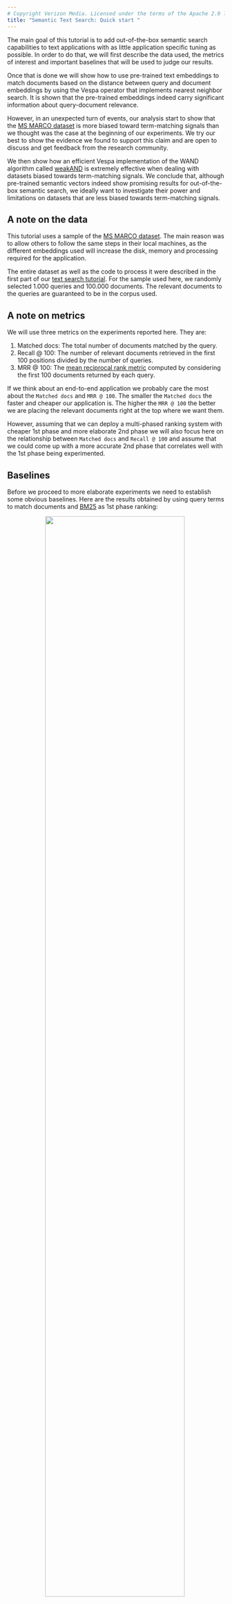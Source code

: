 ```yaml
---
# Copyright Verizon Media. Licensed under the terms of the Apache 2.0 license. See LICENSE in the project root.
title: "Semantic Text Search: Quick start "
---
```


The main goal of this tutorial is to add out-of-the-box semantic search capabilities to text applications with as little application specific tuning as possible. In order to do that, we will first describe the data used, the metrics of interest and important baselines that will be used to judge our results. 

Once that is done we will show how to use pre-trained text embeddings to match documents based on the distance between query and document embeddings by using the Vespa operator that implements nearest neighbor search. It is shown that the pre-trained embeddings indeed carry significant information about query-document relevance. 

However, in an unexpected turn of events, our analysis start to show that the [MS MARCO dataset](https://microsoft.github.io/msmarco/) is more biased toward term-matching signals than we thought was the case at the beginning of our experiments. We try our best to show the evidence we found to support this claim and are open to discuss and get feedback from the research community.

We then show how an efficient Vespa implementation of the WAND algorithm called [weakAND](../using-wand-with-vespa.html#weakand) is extremely effective when dealing with datasets biased towards term-matching signals. We conclude that, although pre-trained semantic vectors indeed show promising results for out-of-the-box semantic search, we ideally want to investigate their power and limitations on datasets that are less biased towards term-matching signals.

## A note on the data

This tutorial uses a sample of the [MS MARCO dataset](https://microsoft.github.io/msmarco/). The main reason was to allow others to follow the same steps in their local machines, as the different embeddings used will increase the disk, memory and processing required for the application.

The entire dataset as well as the code to process it were described in the first part of our [text search tutorial](text-search.html#dataset). For the sample used here, we randomly selected 1.000 queries and 100.000 documents. The relevant documents to the queries are guaranteed to be in the corpus used.

## A note on metrics

We will use three metrics on the experiments reported here. They are: 

1. Matched docs: The total number of documents matched by the query.
2. Recall @ 100: The number of relevant documents retrieved in the first 100 positions divided by the number of queries.
3. MRR @ 100: The [mean reciprocal rank metric](https://en.wikipedia.org/wiki/Mean_reciprocal_rank) computed by considering the first 100 documents returned by each query.

If we think about an end-to-end application we probably care the most about the `Matched docs` and `MRR @ 100`. The smaller the `Matched docs` the faster and cheaper our application is. The higher the `MRR @ 100` the better we are placing the relevant documents right at the top where we want them. 

However, assuming that we can deploy a multi-phased ranking system with cheaper 1st phase and more elaborate 2nd phase we will also focus here on the relationship between `Matched docs` and `Recall @ 100` and assume that we could come up with a more accurate 2nd phase that correlates well with the 1st phase being experimented.

## Baselines

Before we proceed to more elaborate experiments we need to establish some obvious baselines. Here are the results obtained by using query terms to match documents and [BM25](https://docs.vespa.ai/documentation/reference/bm25.html) as 1st phase ranking:

<div style="text-align:center"><img src="images/semantic_baselines.png" style="width: 80%; margin-right: 1%; margin-bottom: 0.5em;"></div>

The match operator `AND` means that we are only matching documents that contain all the query terms either in the title or in the body of the document. A sample query looks like this:

```
{
	"yql":"select * from sources * where (userInput(@userQuery));"
	"userQuery":"what types of plate boundaries cause deep sea trenches"
	"ranking":{
		"profile":"bm25"
		"listFeatures":"true"
	}
	...
}
```

The match operator `OR` means that we are matching documents that contain any of the query terms either in the title or in the body. The only difference is the inclusion of the `[{"grammar": "any"}]` in the [YQL](https://docs.vespa.ai/documentation/query-language.html) expression:

```
{
	"yql":"select * from sources * where ([{"grammar": "any"}]userInput(@userQuery));"
	...
}
```

The baselines are two obvious choices that also represent two extremes that are interesting to analyze. The `AND` operator is too restrictive, matching very few documents. The consequence is that it ends up missing the relevant documents in the first 100 positions for approximately half of the queries. The `OR` operator on the other hand, matches the majority of the documents in the corpus and recalls the relevant document for most of the queries.

## Pre-trained vector embeddings

While performing the experiments reported here, we evaluated different types of pre-trained vectors, all publicly available. They were:
1. Word2Vec (available via [TensorFlow Hub](https://tfhub.dev/google/Wiki-words-500-with-normalization/2))
2. Universal sentence encoder (available via [TensorFlow Hub](https://tfhub.dev/google/universal-sentence-encoder/4))
3. Sentence BERT (available via the python [sentence-transformers library](https://github.com/UKPLab/sentence-transformers))

The approach used was to create one vector for the title and one vector for the body for each document and to create one query vector for each query. It might not make sense to use large texts such as the body of the documents to create embedding vectors based on sentence models. However, testing how far we can go without tailoring the application too much is part of our experiment goals. In order words, the goal is to find out how well we can create out of the box text applications by adding semantic search capabilities for arbitrary chunks of text, with as little pre-processing as possible.

## From text to embeddings methodology

We follow the examples available in the model's repositories and libraries to create the query and document vectors. We do not claim that this is the best way to construct them but we believe that this is what most people replicating this would do based on the information available to them. Improving on text to embedding construction could be a nice topic to explore elsewhere.

For example, this is how it is presented at [the Universal Sentence Encoder page](https://tfhub.dev/google/universal-sentence-encoder/4) in TensorFlow Hub.

```
From tensorflow hub

import tensorflow as tf

embed = hub.load("https://tfhub.dev/google/universal-sentence-encoder/4")
embeddings = embed([
    "The quick brown fox jumps over the lazy dog.",
    "I am a sentence for which I would like to get its embedding"])

print embeddings
```

The following comes from the [sentence-transformers library](https://github.com/UKPLab/sentence-transformers#getting-started).

```
From sentence-transformers library

from sentence_transformers import SentenceTransformer
model = SentenceTransformer("bert-base-nli-mean-tokens")

sentences = ["This framework generates embeddings for each input sentence",
    "Sentences are passed as a list of string.", 
    "The quick brown fox jumps over the lazy dog."]
sentence_embeddings = model.encode(sentences)
```

We have followed a similar pattern when creating the embeddings used here.

## Approximate Nearest Neighbor (ANN) operator

Vespa can match documents based on distance metrics between query and document vectors. This feature makes it possible to implement strategies like semantic search at scale due to techniques such as Approximate Nearest Neighbor (ANN). Discussing ANN theory and implementation is beyond the scope of this tutorial. Instead we want to show how it can be used for semantic search.

There are only two steps required to perform ANN with embeddings in Vespa:
* Define the document embedding fields in the schema.
* Define the query embedding field in a query profile type.

Once that is done, we can feed document embeddings to Vespa, use the ANN operator to match documents based on the distance between document and query embeddings and use the embeddings in ranking functions.

### Query profile type

Following is the [query profile type](../query-profiles.html#query-profile-types) that is located in the `src/main/application/search/query-profiles/types/root.xml` file. It defines a query feature named `tensor_bert`. It is a [tensor](../tensor-user-guide.html) of type float with an indexed dimension of size 768. 

```
<query-profile-type id="root">
  <field name="ranking.features.query(tensor_bert)" type="tensor&lt;float&gt;(x[768])" />
</query-profile-type>
```

Once the query profile type is in place we can send the query embeddings via the `ranking.features.query(tensor_bert)` parameter as shown below:  

```
{
  "yql": ...,
  "ranking.features.query(tensor_bert)": "[0.013267785266013195, -0.021684982513878254, ..., -0.007751454443551412]",
  ...
}
```

### Schema

The document embeddings can be defined by adding the following fields in
`src/main/application/schemas/msmarco.sd`:

```
field title_bert type tensor<float>(x[768]) {
    indexing: attribute
}

field body_bert type tensor<float>(x[768]) {
    indexing: attribute
}
```

The code above defines one field for the title embedding and one for the text body embedding.
Both are tensors of type float with indexed dimension of size 768, similar to the query embedding.
The `indexing: attribute` indicates that the tensor fields above will be
[kept in memory](../schemas.html#indexing) to be used by the matching and the ranking framework.

At this point, it is already possible to match documents
based on the distance between the query and document tensors via the `nearestNeighbor` operator
that will be discussed in the next section.
However, it could be interesting to use those tensors to rank the documents as well.
This can be accomplished by defining a `rank-profile`:

```
rank-profile bert_title_body_all inherits default {
    function dot_product_title() {
        expression: sum(query(tensor_bert)*attribute(title_bert))
    }
    function dot_product_body() {
        expression: sum(query(tensor_bert)*attribute(body_bert))
    }
    first-phase {
        expression: dot_product_title() + dot_product_body()
    }
}
```

The [rank-profile](../reference/schema-reference.html#rank-profile) `bert_title_body_all` will sort all the matched documents
according to the sum of the dot-products between query and title and query and body vectors.
Different rank-profiles can be defined for experimentation.

### ANN operator

Once that query and document tensors as well as rank-profiles that use them are all defined,
it is possible to use the embeddings to match and to rank the documents by using the `nearestNeighbor` operator
together with the appropriate rank-profile.

```
{
	"yql":"select * from sources * where ([{"targetHits": 1000, "label": "nns"}]nearestNeighbor(title_bert, tensor_bert));"
	"userQuery":"what types of plate boundaries cause deep sea trenches"
	"ranking":{
		"profile":"bert_title_body_all"
		"listFeatures":"true"
	}
	"ranking.features.query(tensor_bert)":"[0.05121087115032622, -0.0035218095295999675, ..., 0.05303904445092506]"
	...
} 
```

The query above uses the `nearestNeighbor` operator to match documents based on the euclidean distance between the title embedding (`title_bert`) and the query embedding (`tensor_bert`). It is possible to annotate the `nearestNeighbor` with properties such as `targetHits` that defines the target number of documents to be matched. In addition, we specify that the matched documents will be ranked by the `bert_title_body_all` rank-profile. 


## ANN results

The table below shows results obtained by matching the closest 1.000 document vectors to the query vector in terms of the Euclidean distance. Even though Vespa supports approximate nearest neighbor search, we set the method to be brute force to remove the approximation error from the analysis in this tutorial. This means that the documents matched were indeed the closest ones to the query. The `ANN(title, bert)` in the table below means that we matched documents by comparing the document title embedding to the query embedding where the embeddings were created by the sentence BERT model. 

All the results involving embeddings in this tutorial are generated via the sentence BERT model. The results obtained with the Universal Sentence Encoder model were very similar and therefore omitted. On the other hand, the results obtained with the Word2Vec model were way worse than expected and were left out of this tutorial since they might require more pre-processing than the sentence models to give sensible results.

<div style="text-align:center"><img src="images/pure_ann.png" style="width: 80%; margin-right: 1%; margin-bottom: 0.5em;"></div>

In addition to matching documents based on the distance between document and query vectors, we also ranked the matched documents using the semantic vectors by having the 1st phase ranking function be the dot-product between query and title plus the dot-product between the query and body. All embedding vectors are normalized to have length (L2-norm) equal to 1.

The results obtained are promising with respect to the relationship between matched documents and recall. We retrieved only around 6% of the documents which is more than the `AND` operator but much less than the `OR` operator while we increased the recall from 48% (obtained with `AND`) to 75%, which is great although we still have a good way to go to reach 96% (obtained with the `OR`).

Since it is often mentioned that semantic search works better when combined with term-matching, it would be wise for us to check the metrics obtained when combining both. But first, let's see some useful features related to term-matching that are available in Vespa.

## weakAND operator and its effectiveness

The [weakAnd](https://docs.vespa.ai/documentation/using-wand-with-vespa.html) implementation scores documents by a simplified scoring function, which uses two core text rank features `term(n).significance` and `term(n).weight`.

Below is a query example that uses the `weakAND` operator with an annotation that sets the target number of documents to be 1.000.

```
{
	"yql":"select * from sources * where ([{"targetHits": 1000}]weakAnd(default contains "what", default contains "types", default contains "of", default contains "plate", default contains "boundaries", default contains "cause", default contains "deep", default contains "sea", default contains "trenches"));"
	"userQuery":"what types of plate boundaries cause deep sea trenches"
	"ranking":{
		"profile":"bm25"
		"listFeatures":"true"
	}
	...
}
```

Remember that the `default` is the fieldset that includes both the `title` and the `body` fields. 

```
fieldset default {
    fields: title, body
}
```

It was surprising to see the effectiveness of the WAND operator in this case: 

<div style="text-align:center"><img src="images/wand_effectiveness.png" style="width: 80%; margin-right: 1%; margin-bottom: 0.5em;"></div>

It matched much less documents than the `OR` operator (12.5% versus 85% respectively) while keeping a similar recall metric (92% versus 96% respectively). 

If you are detail oriented, you might be wondering why the `weakAND` operator matched 12.5% of the documents if we set `targetHits` to be 1.000. The reason for that is that the algorithm starts with an initial list of 1.000 candidates and starts to add new ones that are better than the documents already in the list. That way the 1.000 ends up being the lower bound of the documents matched. The same is true for the `nearestNeighbor` operator.

## ANN and weakAND: Little improvement

The second surprise was to see how little the pre-trained sentence embeddings contributed in addition to what was delivered by WAND. The table below shows that we are indeed matching documents that wouldn't be matched by the `weakAND` operator alone (16% matched documents by adding `ANN` vs. 12% by `weakAND` alone.). However, we see almost no improvement for Recall and MRR.

<div style="text-align:center"><img src="images/weakAND_ANN_BM25.png" style="width: 80%; margin-right: 1%; margin-bottom: 0.5em;"></div>

It could be argued that the articles retrieved by `ANN` does not necessarily contain the query terms in the title nor the body of the document, leading to zero `BM25` scores. To address that we can add the (unscaled) dot-product in the 1st phase ranking. The results below show that we had a marginal reduction in Recall and a marginal increase in MRR.

<div style="text-align:center"><img src="images/weakAND_ANN_BM25_dotP.png" style="width: 80%; margin-right: 1%; margin-bottom: 0.5em;"></div>

Another issue that must be addressed is that we should scale the BM25 scores and the embedding dot-products so that we take into consideration that they might have completely different scales. In order to do that we need to collect a training dataset that that takes into account the appropriate match phase and fit a model (linear in our case) according to a listwise loss function, as described in our [text search tutorial with ML](text-search-ml.html) and summarized in [this blog post](https://medium.com/vespa/learning-to-rank-with-vespa-9928bbda98bf). 

<div style="text-align:center"><img src="images/weakAND_ANN_BM25_dotP_scaled.png" style="width: 80%; margin-right: 1%; margin-bottom: 0.5em;"></div>

The table above shows that we obtained a slight improvement in MRR and that the model increased the relative weight associated with the BM25 scores, even though the magnitude of the BM25 scores are much bigger than the magnitude of the dot-product scores, as we will see in the next section. This again points towards the importance of term-match signals relative to the semantic search signals.

## MSMARCO: A biased dataset?

The results obtained so far led us to investigate why the `weakAND` operator was so effective and why semantic vectors were not complementing it as we thought they would, in the context of the MSMARCO dataset. We would of course expect a significant intersection between term-matching and semantic signals since both should contain information about query document relevance. However, the semantic signals need to complement the term-matching signals for it to be valuable, given that they are more expensive to store and compute. This means that they should match relevant documents that would not otherwise be matched by term-matching signals. 

The results discussed so far did not show any significant improvement by adding (pre-trained) semantic vectors in addition to the term-matching signals. The important question is why not? One possibility is to say that the pre-trained semantic vectors are not informative enough in this context. However, the graph below indicates otherwise. The blue histogram shows the empirical distribution of embedding dot-product scores for the general population of (query, document) pairs. The red histogram shows the empirical distribution of embedding dot-product scores for the population of (query, relevant_document) pairs. So the dot-product scores are significantly higher for documents relevant to the query than they are for random documents. 

<div style="text-align:center"><img src="images/dotP_hist.png" style="width: 60%; margin-right: 1%; margin-bottom: 0.5em;"></div>

This confirms the results we obtained when only using `nearestNeighbor` operator to match the documents and the dot-product scores to rank them and shows that pre-trained embedding indeed carries relevant information about query document relevance. If that is the case, there is also the possibility that the dataset being used, MS MARCO dataset in our case, is biased towards term-matching signals. The next graph supports this hypothesis by showing that the empirical distribution of the relevant documents (red) is significantly higher in bm25 score than the distribution of random documents.

<div style="text-align:center"><img src="images/bm25_hist.png" style="width: 60%; margin-right: 1%; margin-bottom: 0.5em;"></div>

In other words, there are very few documents that would not be matched by term-matching approaches. This explains why the results obtained with the `weakAND` operator were outstanding. MS MARCO dataset turns out to be a favorable environment for this kind of algorithm. That also means that after accounting for term-matching there are almost no relevant documents left to be matched by semantic signals. This is true even if the semantic embeddings are informative. 

The best we can hope for in a biased dataset is for the bm25 scores and the embedding dot-product scores to be positively correlated, showing that both carry information about document relevance. This seems indeed to be the case in the scatter plot below that shows a much stronger correlation between bm25 scores and embedding scores for the relevant documents (red) than between the scores of the general population (black).

<div style="text-align:center"><img src="images/bm25_dotP_scatter.png" style="width: 60%; margin-right: 1%; margin-bottom: 0.5em;"></div>

To be clear, there is no claim being made that the results and conclusions described here are valid across different NLP datasets and tasks. However, this problem might be more common than we would like to admit given the nature of how the datasets are created. For example, according to the MS MARCO dataset paper [^1], they built the dataset by:

1. Sampling queries from Bing’s search logs.
2. Filtering out non question queries.
3. Retrieve relevant documents for each question using Bing from its large-scale web index.
4. Automatically extract relevant passages from those documents
5. Human editors then annotate passages that contain useful and necessary information for answering the questions

Looking at steps 3 and 4 (and maybe 5), it is not surprising to find bias in the dataset. To be fair, this bias is recognized as an issue in the literature, but it was a bit surprising to see the degree of the bias and how this might affect experiments involving semantic search.

## Fine-tuning sentence embeddings: advantages and disadvantages

At this point a reasonable observation would be that we are talking about pre-trained embeddings and that we could get better results if we fine-tuned the embeddings to the specific application at hand. This might very well be the case but there are at least two important considerations to be taken into account, cost and overfitting. The resource/cost consideration is important but more obvious to be recognized. You either have the money to pursue it or not. If you do, you still should check to see if the improvement you get is worth the cost. 

The main issue in this case relates to overfitting. It is not easy to avoid overfitting when using big and complex models such as Universal Sentence Encoder and sentence BERT. Even if we use the entire MS MARCO dataset, which is considered a big and important recent development to help advance the research around NLP tasks, we only have around 3 million documents and 300 thousand labeled queries to work with. This is not necessarily big relative to such massive models. 

Another important observation is that BERT-related architectures have dominated [the MSMARCO leaderboards](https://microsoft.github.io/msmarco/) for quite some time. Anna Rogers [wrote a good piece](https://hackingsemantics.xyz/2019/leaderboards/) about some of the challenges involved on the current trend of using leaderboards to measure model performance in NLP tasks. The big takeaway is that we should be careful when interpreting those results as it becomes hard to understand if the performance comes from architecture innovation or excessive resources (read overfitting) being deployed to solve the task.

But despite all those remarks, the most important point here is that if we want to investigate the power and limitations of semantic vectors (pre-trained or not), we should ideally prioritize datasets that are less biased towards term-matching signals. 

[^1]: Bajaj, Payal and Campos, Daniel and Craswell, Nick and Deng, Li and Gao, Jianfeng and Liu, Xiaodong and Majumder, Rangan and McNamara, Andrew and Mitra, Bhaskar and Nguyen, Tri and others, 2018. MS MARCO: A human generated machine reading comprehension dataset.

<script>
function processFilePREs() {
    var tags = document.getElementsByTagName("pre");

    // copy elements, because the list above is mutated by the insert html below
    var elems = [];
    for (i = 0; i < tags.length; i++) {
        elems.push(tags[i]);
    }

    for (i = 0; i < elems.length; i++) {
        var elem = elems[i];
        if (elem.getAttribute("data-test") === "file") {
            var html = elem.innerHTML;
            elem.innerHTML = html.replace(/<!--\?/g, "<?").replace(/\?-->/g, "?>").replace(/</g, "&lt;").replace(/>/g, "&gt;");
            elem.insertAdjacentHTML("beforebegin", "<pre class=\"filepath\">file: " + elem.getAttribute("data-path") + "</pre>");
        }
    }
};

processFilePREs();

</script>
